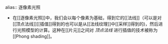 alias:: 逐像素光照

- 在[[逐像素光照]]中，我们会以每个像素为基础，得到它的[[法线]]（可以是对[[顶点法线]][[插值]]得到的也可以是从[[法线纹理]]中[[采样]]得到的)，然后进行光照模型的计算。这种在[[片元]]之间对 *顶点法线* 进行插值的技术被称为 [[Phong shading]]。